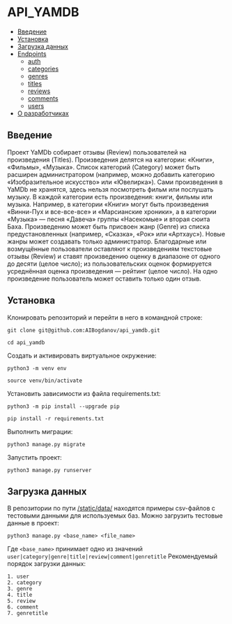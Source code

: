 # API_YAMDB
- [Введение](#введение)
- [Установка](#install)
- [Загрузка данных](#upload)
- [Endpoints](#endpoints)
  - [auth](#endpoint-auth)
  - [categories](#endpoint-categories)
  - [genres](#endpoint-genres)
  - [titles](#endpoint-titles)
  - [reviews](#endpoint-reviews)
  - [comments](#endpoint-comments)
  - [users](#endpoint-users)
- [О разработчиках](#about-authors)

## Введение
Проект YaMDb собирает отзывы (Review) пользователей на произведения (Titles). Произведения делятся на категории: «Книги», «Фильмы», «Музыка». Список категорий (Category) может быть расширен администратором (например, можно добавить категорию «Изобразительное искусство» или «Ювелирка»).
Сами произведения в YaMDb не хранятся, здесь нельзя посмотреть фильм или послушать музыку.
В каждой категории есть произведения: книги, фильмы или музыка. Например, в категории «Книги» могут быть произведения «Винни-Пух и все-все-все» и «Марсианские хроники», а в категории «Музыка» — песня «Давеча» группы «Насекомые» и вторая сюита Баха.
Произведению может быть присвоен жанр (Genre) из списка предустановленных (например, «Сказка», «Рок» или «Артхаус»). Новые жанры может создавать только администратор.
Благодарные или возмущённые пользователи оставляют к произведениям текстовые отзывы (Review) и ставят произведению оценку в диапазоне от одного до десяти (целое число); из пользовательских оценок формируется усреднённая оценка произведения — рейтинг (целое число). На одно произведение пользователь может оставить только один отзыв.

## Установка

Клонировать репозиторий и перейти в него в командной строке:

```
git clone git@github.com:AIBogdanov/api_yamdb.git
```

```
cd api_yamdb
```

Cоздать и активировать виртуальное окружение:

```
python3 -m venv env
```

```
source venv/bin/activate
```

Установить зависимости из файла requirements.txt:

```
python3 -m pip install --upgrade pip
```

```
pip install -r requirements.txt
```

Выполнить миграции:

```
python3 manage.py migrate
```

Запустить проект:

```
python3 manage.py runserver
```



## Загрузка данных
В репозитории по пути [/static/data/](/tree/feature/auth/api_yamdb/static/data) находятся примеры csv-файлов c тестовыми данными для используемых баз.
Можно загрузить тестовые данные в проект:
```
python3 manage.py <base_name> <file_name>
```
Где ```<base_name>``` принимает одно из значений ```user|category|genre|title|review|comment|genretitle```
Рекомендуемый порядок загрузки данных:
```
1. user
2. category
3. genre
4. title
5. review
6. comment
7. genretitle
```
